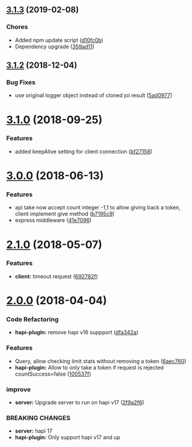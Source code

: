 <a name="3.1.3"></a>
## [3.1.3](https://github.com/yonjah/ralphi/compare/v3.1.2...v3.1.3) (2019-02-08)

### Chores

* Added npm update script ([d10fc0b](https://github.com/yonjah/ralphi/commit/d10fc0b))
* Dependency upgrade ([359ad11](https://github.com/yonjah/ralphi/commit/359ad11))



<a name="3.1.2"></a>
## [3.1.2](https://github.com/yonjah/ralphi/compare/v3.1.1...v3.1.2) (2018-12-04)


### Bug Fixes

* use original logger object instead of cloned joi result ([5ad0977](https://github.com/yonjah/ralphi/commit/5ad0977))



<a name="3.1.0"></a>
# [3.1.0](https://github.com/yonjah/ralphi/compare/v3.0.1...v3.1.0) (2018-09-25)


### Features

* added keepAlive setting for client connection ([bf27158](https://github.com/yonjah/ralphi/commit/bf27158))



<a name="3.0.0"></a>
# [3.0.0](https://github.com/yonjah/ralphi/compare/v2.1.0...v3.0.0) (2018-06-13)


### Features

* api take now accept count integer -1,1 to allow giving back a token, client implement give method ([b7195c9](https://github.com/yonjah/ralphi/commit/b7195c9))
* express middleware ([41e7096](https://github.com/yonjah/ralphi/commit/41e7096))



<a name="2.1.0"></a>
# [2.1.0](https://github.com/yonjah/ralphi/compare/v2.0.2...v2.1.0) (2018-05-07)


### Features

* **client:** timeout request ([692782f](https://github.com/yonjah/ralphi/commit/692782f))



<a name="2.0.0"></a>
# [2.0.0](https://github.com/yonjah/ralphi/compare/v1.0.0...v2.0.0) (2018-04-04)


### Code Refactoring

* **hapi-plugin:** remove hapi v16 suppport ([dfa342a](https://github.com/yonjah/ralphi/commit/dfa342a))


### Features

* Query, allow checking limit stats without removing a token ([6aec760](https://github.com/yonjah/ralphi/commit/6aec760))
* **hapi-plugin:** Allow to only take a token if request is rejected countSuccess=false ([100537f](https://github.com/yonjah/ralphi/commit/100537f))


### improve

* **server:** Upgrade server to run on hapi v17 ([2f9a2f6](https://github.com/yonjah/ralphi/commit/2f9a2f6))


### BREAKING CHANGES

* **server:** hapi 17
* **hapi-plugin:** Only support hapi v17 and up



